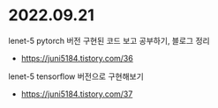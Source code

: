 # 2022.09.21

lenet-5 pytorch 버전 구현된 코드 보고 공부하기, 블로그 정리  
- https://juni5184.tistory.com/36  


lenet-5 tensorflow 버전으로 구현해보기
- https://juni5184.tistory.com/37

